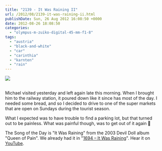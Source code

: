 ```yaml
---
title: "2139 - It Was Raining II"
url: /2012/08/2139-it-was-raining-ii.html
publishDate: Sun, 26 Aug 2012 16:08:50 +0000
date: 2012-08-26 18:08:50
categories: 
  - "olympus-m-zuiko-digital-45-mm-f1-8"
tags: 
  - "austria"
  - "black-and-white"
  - "car"
  - "carinthia"
  - "karnten"
  - "rain"
---
```

<div class="container">
<div class="center"><a target="_blank" href="https://d25zfm9zpd7gm5.cloudfront.net/1200x1200/2012/20120826_111902_lr.jpg"><img src="https://d25zfm9zpd7gm5.cloudfront.net/0600x0600/2012/20120826_111902_lr.jpg" /></a></div>
</div>
<br />

Michael visited yesterday and left again late this morning. When I brought him to the railway station, it poured down like it since has most of the day. I needed some bread, and so I decided to drive to one of the super markets that are open on Sundays during the tourist season. 

 What I expected was to have trouble to find a parking lot, but that turned out to be painless. What was painful though, was to get out of it again 🙂

The Song of the Day is "It Was Raining" from the 2003 Devil Doll album "Queen of Pain". We already had it in "<a href="/2011/06/1694-it-was-raining.html" target="_blank">1694 – It Was Raining</a>". Hear it on <a href="http://www.youtube.com/watch?v=OP0Plw3NHik" target="_blank">YouTube</a>.
